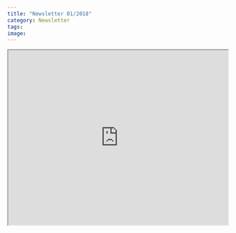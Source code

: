 ```yaml
---
title: "Newsletter 01/2018"
category: Newsletter
tags: 
image: 
---
```


<iframe src="http://mailchi.mp/23fa73f54c72/der-schne-und-der-beat-2000589" width="100%" height="400px"></iframe>
